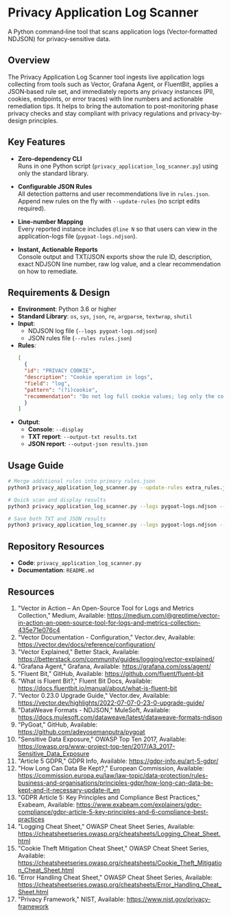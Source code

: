 # Privacy Application Log Scanner

A Python command‑line tool that scans application logs (Vector‑formatted NDJSON) for privacy‑sensitive data.

## Overview

The Privacy Application Log Scanner tool ingests live application logs collecting from tools such as Vector, Grafana Agent, or FluentBit, applies a JSON‑based rule set, and immediately reports any privacy instances (PII, cookies, endpoints, or error traces) with line numbers and actionable remediation tips. It helps to bring the automation to post-monitoring phase privacy checks and stay compliant with privacy regulations and privacy-by-design principles.

## Key Features

- **Zero‑dependency CLI**  
  Runs in one Python script (`privacy_application_log_scanner.py`) using only the standard library.

- **Configurable JSON Rules**  
  All detection patterns and user recommendations live in `rules.json`. Append new rules on the fly with `--update-rules` (no script edits required).

- **Line-number Mapping**  
  Every reported instance includes `@line N` so that users can view in the application-logs file (`pygoat-logs.ndjson`).

- **Instant, Actionable Reports**  
  Console output and TXT/JSON exports show the rule ID, description, exact NDJSON line number, raw log value, and a clear recommendation on how to remediate.

## Requirements & Design

* **Environment**: Python 3.6 or higher
* **Standard Library**: `os`, `sys`, `json`, `re`, `argparse`, `textwrap`, `shutil`
* **Input**:
  * NDJSON log file (`--logs pygoat-logs.ndjson`)
  * JSON rules file (`--rules rules.json`)
* **Rules**:
  ```json
  [
    {
    "id": "PRIVACY COOKIE",
    "description": "Cookie operation in logs",
    "field": "log",
    "pattern": "(?i)cookie",
    "recommendation": "Do not log full cookie values; log only the cookie name or an anonymized marker."
    }
  ]
  ```
* **Output**:
  * **Console**: `--display`
  * **TXT report**: `--output-txt results.txt`
  * **JSON report**: `--output-json results.json`

## Usage Guide
```bash
# Merge additional rules into primary rules.json
python3 privacy_application_log_scanner.py --update-rules extra_rules.json rules.json

# Quick scan and display results
python3 privacy_application_log_scanner.py --logs pygoat-logs.ndjson --rules rules.json --display

# Save both TXT and JSON results
python3 privacy_application_log_scanner.py --logs pygoat-logs.ndjson --rules rules.json --display --output-json results.json  --output-txt results.txt
```

## Repository Resources

* **Code**: `privacy_application_log_scanner.py`
* **Documentation**: `README.md`

## Resources

1.	"Vector in Action – An Open-Source Tool for Logs and Metrics Collection," Medium, Available:
https://medium.com/@greptime/vector-in-action-an-open-source-tool-for-logs-and-metrics-collection-435e71e076c4
2.	"Vector Documentation - Configuration," Vector.dev, Available:
https://vector.dev/docs/reference/configuration/
3.	"Vector Explained," Better Stack, Available:
https://betterstack.com/community/guides/logging/vector-explained/
4.	"Grafana Agent," Grafana, Available:
https://grafana.com/oss/agent/
5.	"Fluent Bit," GitHub, Available:
https://github.com/fluent/fluent-bit
6.	"What is Fluent Bit?," Fluent Bit Docs, Available:
https://docs.fluentbit.io/manual/about/what-is-fluent-bit
7.	"Vector 0.23.0 Upgrade Guide," Vector.dev, Available:
https://vector.dev/highlights/2022-07-07-0-23-0-upgrade-guide/
8.	"DataWeave Formats - NDJSON," MuleSoft, Available:
https://docs.mulesoft.com/dataweave/latest/dataweave-formats-ndjson
9.	"PyGoat," GitHub, Available:
https://github.com/adeyosemanputra/pygoat
10.	"Sensitive Data Exposure," OWASP Top Ten 2017, Available:
https://owasp.org/www-project-top-ten/2017/A3_2017-Sensitive_Data_Exposure
11.	"Article 5 GDPR," GDPR Info, Available:
https://gdpr-info.eu/art-5-gdpr/
12.	"How Long Can Data Be Kept?," European Commission, Available:
https://commission.europa.eu/law/law-topic/data-protection/rules-business-and-organisations/principles-gdpr/how-long-can-data-be-kept-and-it-necessary-update-it_en
13.	"GDPR Article 5: Key Principles and Compliance Best Practices," Exabeam, Available:
https://www.exabeam.com/explainers/gdpr-compliance/gdpr-article-5-key-principles-and-6-compliance-best-practices
14.	"Logging Cheat Sheet," OWASP Cheat Sheet Series, Available:
https://cheatsheetseries.owasp.org/cheatsheets/Logging_Cheat_Sheet.html
15.	"Cookie Theft Mitigation Cheat Sheet," OWASP Cheat Sheet Series, Available:
https://cheatsheetseries.owasp.org/cheatsheets/Cookie_Theft_Mitigation_Cheat_Sheet.html
16.	"Error Handling Cheat Sheet," OWASP Cheat Sheet Series, Available:
https://cheatsheetseries.owasp.org/cheatsheets/Error_Handling_Cheat_Sheet.html
17.	"Privacy Framework," NIST, Available:
https://www.nist.gov/privacy-framework
